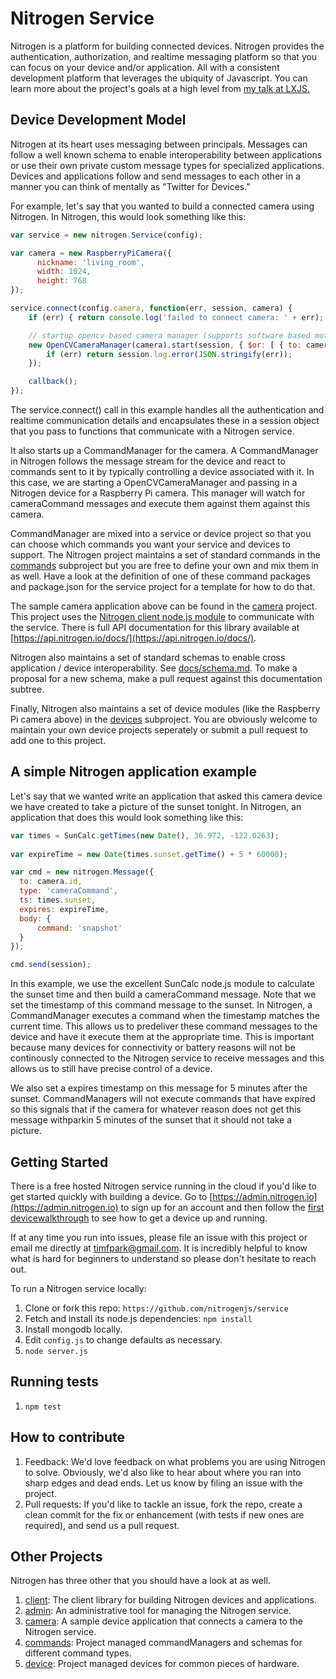# Nitrogen Service
 
Nitrogen is a platform for building connected devices.  Nitrogen provides the authentication, authorization, and realtime messaging platform so that you can focus on your device and/or application.  All with a consistent development platform that leverages the ubiquity of Javascript.  You can learn more about the project's goals at a high level from [my talk at LXJS.](https://www.youtube.com/watch?v=xV0x3boaZwU)
 
## Device Development Model

Nitrogen at its heart uses messaging between principals. Messages can follow a well known schema to enable interoperability between applications or use their own private custom message types for specialized applications. Devices and applications follow and send messages to each other in a manner you can think of mentally as "Twitter for Devices."

For example, let's say that you wanted to build a connected camera using Nitrogen.  In Nitrogen, this would look something like this:

``` javascript
var service = new nitrogen.Service(config);

var camera = new RaspberryPiCamera({
      nickname: 'living_room',
      width: 1024,
      height: 768
});

service.connect(config.camera, function(err, session, camera) {
    if (err) { return console.log('failed to connect camera: ' + err); }

    // startup opencv based camera manager (supports software based motion detection) for this camera. 
    new OpenCVCameraManager(camera).start(session, { $or: [ { to: camera.id }, { from: camera.id } ] }, function(err, message) {
        if (err) return session.log.error(JSON.stringify(err));
    });

    callback();
});
```

The service.connect() call in this example handles all the authentication and realtime communication details and encapsulates these in a session object that you pass to functions that communicate with a Nitrogen service.

It also starts up a CommandManager for the camera.  A CommandManager in Nitrogen follows the message stream for the device and react to commands sent to it by typically controlling a device associated with it.  In this case, we are starting a OpenCVCameraManager and passing in a Nitrogen device for a Raspberry Pi camera.  This manager will watch for cameraCommand messages and execute them against them against this camera.

CommandManager are mixed into a service or device project so that you can choose which commands you want your service and devices to support.  The Nitrogen project maintains a set of standard commands in the [commands](http://github.com/nitrogenjs/commands) subproject but you are free to define your own and mix them in as well.  Have a look at the definition of one of these command packages and package.json for the service project for a template for how to do that.

The sample camera application above can be found in the [camera](https://github.com/nitrogenjs/camera) project.   This project uses the [Nitrogen client node.js module](http://github.com/nitrogenjs/client) to communicate with the service.  There is full API documentation for this library available at [https://api.nitrogen.io/docs/](https://api.nitrogen.io/docs/).

Nitrogen also maintains a set of standard schemas to enable cross application / device interoperability.  See [docs/schema.md](docs/schemas.md).  To make a proposal for a new schema, make a pull request against this documentation subtree.

Finally, Nitrogen also maintains a set of device modules (like the Raspberry Pi camera above) in the [devices](https://github.com/nitrogenjs/ic) subproject.  You are obviously welcome to maintain your own device projects seperately or submit a pull request to add one to this project.

## A simple Nitrogen application example

Let's say that we wanted write an application that asked this camera device we have created to take a picture of the sunset tonight.  In Nitrogen, an application that does this would look something like this:

``` javascript
var times = SunCalc.getTimes(new Date(), 36.972, -122.0263);
            
var expireTime = new Date(times.sunset.getTime() + 5 * 60000);

var cmd = new nitrogen.Message({
  to: camera.id,
  type: 'cameraCommand',
  ts: times.sunset,
  expires: expireTime,
  body: {
      command: 'snapshot'
  }
});

cmd.send(session);
```

In this example, we use the excellent SunCalc node.js module to calculate the sunset time and then build a cameraCommand message.  Note that we set the timestamp of this command message to the sunset.  In Nitrogen, a CommandManager executes a command when the timestamp matches the current time.  This allows us to predeliver these command messages to the device and have it execute them at the appropriate time.  This is important because many devices for connectivity or battery reasons will not be continously connected to the Nitrogen service to receive messages and this allows us to still have precise control of a device.

We also set a expires timestamp on this message for 5 minutes after the sunset.  CommandManagers will not execute commands that have expired so this signals that if the camera for whatever reason does not get this message withparkin 5 minutes of the sunset that it should not take a picture.

## Getting Started

There is a free hosted Nitrogen service running in the cloud if you'd like to get started quickly with building a device.  Go to [https://admin.nitrogen.io](https://admin.nitrogen.io) to sign up for an account and then follow the [first devicewalkthrough](docs/walkthrough.md) to see how to get a device up and running.

If at any time you run into issues, please file an issue with this project or email me directly at timfpark@gmail.com.  It is incredibly helpful to know what is hard for beginners to understand so please don't hesitate to reach out.

To run a Nitrogen service locally:

1. Clone or fork this repo: `https://github.com/nitrogenjs/service`
2. Fetch and install its node.js dependencies: `npm install`
3. Install mongodb locally.
4. Edit `config.js` to change defaults as necessary.
5. `node server.js`

## Running tests

1. `npm test`

## How to contribute

1.  Feedback:  We'd love feedback on what problems you are using Nitrogen to solve.  Obviously, we'd also like to hear about where you ran into sharp edges and dead ends.   Let us know by filing an issue with the project.
2.  Pull requests:  If you'd like to tackle an issue, fork the repo, create a clean commit for the fix or enhancement (with tests if new ones are required), and send us a pull request.

## Other Projects

Nitrogen has three other that you should have a look at as well.

1. [client](https://github.com/nitrogenjs/client): The client library for building Nitrogen devices and applications.
2. [admin](https://github.com/nitrogenjs/admin): An administrative tool for managing the Nitrogen service.
3. [camera](https://github.com/nitrogenjs/camera): A sample device application that connects a camera to the Nitrogen service.
4. [commands](https://github.com/nitrogenjs/commands): Project managed commandManagers and schemas for different command types.
5. [device](https://github.com/nitrogenjs/devices): Project managed devices for common pieces of hardware.
